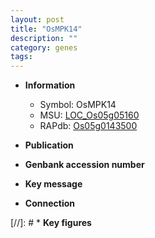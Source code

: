 ```yaml
---
layout: post
title: "OsMPK14"
description: ""
category: genes
tags: 
---
```


* **Information**  
    + Symbol: OsMPK14  
    + MSU: [LOC_Os05g05160](http://rice.uga.edu/cgi-bin/ORF_infopage.cgi?orf=LOC_Os05g05160)  
    + RAPdb: [Os05g0143500](http://rapdb.dna.affrc.go.jp/viewer/gbrowse_details/irgsp1?name=Os05g0143500)  

* **Publication**  

* **Genbank accession number**  

* **Key message**  

* **Connection**  

[//]: # * **Key figures**  



